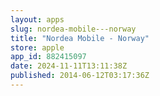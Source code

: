 ```yaml
---
layout: apps
slug: nordea-mobile---norway
title: "Nordea Mobile - Norway"
store: apple
app_id: 882415097
date: 2024-11-11T13:11:38Z
published: 2014-06-12T03:17:36Z
---
```

